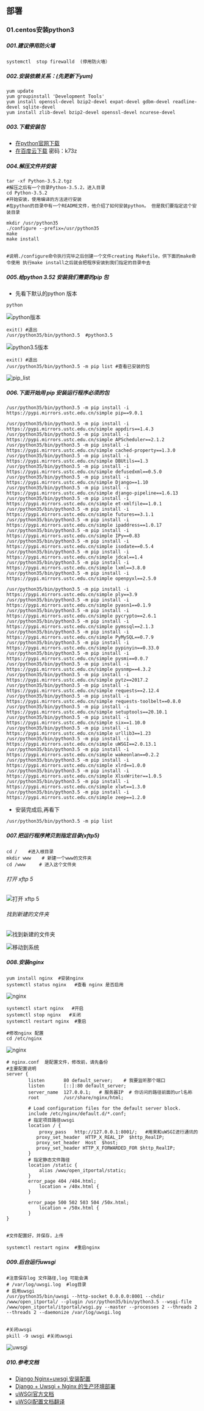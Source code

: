 

## 部署

### 01.centos安装python3
##### 001.建议停用防火墙
```
systemctl  stop firewalld  (停用防火墙）
```
##### 002.安装依赖关系：(先更新下yum)
```
yum update
yum groupinstall 'Development Tools'
yum install openssl-devel bzip2-devel expat-devel gdbm-devel readline-devel sqlite-devel
yum install zlib-devel bzip2-devel openssl-devel ncurese-devel
```
##### 003.下载安装包
- [在python官网下载](https://www.python.org/ftp/python/3.5.2/Python-3.5.2.tgz.asc)
- [在百度云下载](https://pan.baidu.com/s/10575Yr1FA8EE6lDYMpDqRw) 密码：k73z
##### 004.解压文件并安装
```
tar -xf Python-3.5.2.tgz
#解压之后有一个目录Python-3.5.2，进入目录
cd Python-3.5.2
#开始安装，使用编译的方法进行安装
#在python的目录中有一个README文件，他介绍了如何安装python。 但是我们要指定这个安装目录

mkdir /usr/python35
./configure --prefix=/usr/python35
make
make install


#说明./configure命令执行完毕之后创建一个文件creating Makefile，供下面的make命令使用 执行make install之后就会把程序安装到我们指定的目录中去
```
##### 005.给python 3.52 安装我们需要的pip 包
- 先看下默认的python 版本
```
python
```
![python版本](/Users/haifeng/opensource/ITPortal/docs/imgs/python/01.python2.7.png)
```
exit() #退出
/usr/python35/bin/python3.5  #python3.5
```
![python3.5版本](/Users/haifeng/opensource/ITPortal/docs/imgs/python/02.python3.5.png)
```
exit() #退出
/usr/python35/bin/python3.5 -m pip list #查看已安装的包
```
![pip_list](/Users/haifeng/opensource/ITPortal/docs/imgs/python/03.python3.5piplist.png)


##### 006.下面开始用 pip 安装运行程序必须的包
```
/usr/python35/bin/python3.5 -m pip install -i https://pypi.mirrors.ustc.edu.cn/simple pip==9.0.1

/usr/python35/bin/python3.5 -m pip install -i https://pypi.mirrors.ustc.edu.cn/simple appdirs==1.4.3
/usr/python35/bin/python3.5 -m pip install -i https://pypi.mirrors.ustc.edu.cn/simple APScheduler==2.1.2
/usr/python35/bin/python3.5 -m pip install -i https://pypi.mirrors.ustc.edu.cn/simple cached-property==1.3.0
/usr/python35/bin/python3.5 -m pip install -i https://pypi.mirrors.ustc.edu.cn/simple DBUtils==1.3
/usr/python35/bin/python3.5 -m pip install -i https://pypi.mirrors.ustc.edu.cn/simple defusedxml==0.5.0
/usr/python35/bin/python3.5 -m pip install -i https://pypi.mirrors.ustc.edu.cn/simple Django==1.10
/usr/python35/bin/python3.5 -m pip install -i https://pypi.mirrors.ustc.edu.cn/simple django-pipeline==1.6.13
/usr/python35/bin/python3.5 -m pip install -i https://pypi.mirrors.ustc.edu.cn/simple et-xmlfile==1.0.1
/usr/python35/bin/python3.5 -m pip install -i https://pypi.mirrors.ustc.edu.cn/simple futures==3.1.1
/usr/python35/bin/python3.5 -m pip install -i https://pypi.mirrors.ustc.edu.cn/simple ipaddress==1.0.17
/usr/python35/bin/python3.5 -m pip install -i https://pypi.mirrors.ustc.edu.cn/simple IPy==0.83
/usr/python35/bin/python3.5 -m pip install -i https://pypi.mirrors.ustc.edu.cn/simple isodate==0.5.4
/usr/python35/bin/python3.5 -m pip install -i https://pypi.mirrors.ustc.edu.cn/simple jdcal==1.4
/usr/python35/bin/python3.5 -m pip install -i https://pypi.mirrors.ustc.edu.cn/simple lxml==3.8.0
/usr/python35/bin/python3.5 -m pip install -i https://pypi.mirrors.ustc.edu.cn/simple openpyxl==2.5.0

/usr/python35/bin/python3.5 -m pip install -i https://pypi.mirrors.ustc.edu.cn/simple ply==3.9
/usr/python35/bin/python3.5 -m pip install -i https://pypi.mirrors.ustc.edu.cn/simple pyasn1==0.1.9
/usr/python35/bin/python3.5 -m pip install -i https://pypi.mirrors.ustc.edu.cn/simple pycrypto==2.6.1
/usr/python35/bin/python3.5 -m pip install -i https://pypi.mirrors.ustc.edu.cn/simple pymssql==2.1.3
/usr/python35/bin/python3.5 -m pip install -i https://pypi.mirrors.ustc.edu.cn/simple PyMySQL==0.7.9
/usr/python35/bin/python3.5 -m pip install -i https://pypi.mirrors.ustc.edu.cn/simple pypinyin==0.33.0
/usr/python35/bin/python3.5 -m pip install -i https://pypi.mirrors.ustc.edu.cn/simple pysmi==0.0.7
/usr/python35/bin/python3.5 -m pip install -i https://pypi.mirrors.ustc.edu.cn/simple pysnmp==4.3.2
/usr/python35/bin/python3.5 -m pip install -i https://pypi.mirrors.ustc.edu.cn/simple pytz==2017.2
/usr/python35/bin/python3.5 -m pip install -i https://pypi.mirrors.ustc.edu.cn/simple requests==2.12.4
/usr/python35/bin/python3.5 -m pip install -i https://pypi.mirrors.ustc.edu.cn/simple requests-toolbelt==0.8.0
/usr/python35/bin/python3.5 -m pip install -i https://pypi.mirrors.ustc.edu.cn/simple setuptools==20.10.1
/usr/python35/bin/python3.5 -m pip install -i https://pypi.mirrors.ustc.edu.cn/simple six==1.10.0
/usr/python35/bin/python3.5 -m pip install -i https://pypi.mirrors.ustc.edu.cn/simple urllib3==1.23
/usr/python35/bin/python3.5 -m pip install -i https://pypi.mirrors.ustc.edu.cn/simple uWSGI==2.0.13.1
/usr/python35/bin/python3.5 -m pip install -i https://pypi.mirrors.ustc.edu.cn/simple wakeonlan==0.2.2
/usr/python35/bin/python3.5 -m pip install -i https://pypi.mirrors.ustc.edu.cn/simple xlrd==1.0.0
/usr/python35/bin/python3.5 -m pip install -i https://pypi.mirrors.ustc.edu.cn/simple XlsxWriter==1.0.5
/usr/python35/bin/python3.5 -m pip install -i https://pypi.mirrors.ustc.edu.cn/simple xlwt==1.3.0
/usr/python35/bin/python3.5 -m pip install -i https://pypi.mirrors.ustc.edu.cn/simple zeep==1.2.0
```
- 安装完成后,再看下
```
/usr/python35/bin/python3.5 -m pip list
```

##### 007.把运行程序拷贝到指定目录(xftp5)
```
cd /    #进入根目录
mkdir www    # 新建一个www的文件夹
cd /www     # 进入这个文件夹
```
###### 打开 xftp 5
![打开 xftp 5](/Users/haifeng/opensource/ITPortal/docs/imgs/python/04.xftp5.png)
###### 找到新建的文件夹
![找到新建的文件夹](/Users/haifeng/opensource/ITPortal/docs/imgs/python/05.xftp5.png)

![移动到系统](/Users/haifeng/opensource/ITPortal/docs/imgs/python/06.xftp5.png)


##### 008.安装nginx
```
yum install nginx  #安装nginx
systemctl status nginx   #查看 nginx 是否启用
```
![nginx](/Users/haifeng/opensource/ITPortal/docs/imgs/python/07.nginx.png)

```
systemctl start nginx   #开启
systemctl stop nginx   #关闭
systemctl restart nginx  #重启

#修改nginx 配置
cd /etc/nginx
```
![nginx](/Users/haifeng/opensource/ITPortal/docs/imgs/python/08.xftp.png)
```
# nginx.conf  是配置文件，修改前，请先备份
#主要配置说明
server {
        listen       80 default_server;    # 我要监听那个端口
        listen       [::]:80 default_server;
        server_name  127.0.0.1;   # 服务器IP  # 你访问的路径前面的url名称 
        root         /usr/share/nginx/html;

        # Load configuration files for the default server block.
        include /etc/nginx/default.d/*.conf;
		# 指定项目路径uwsgi
        location / {
			proxy_pass   http://127.0.0.1:8001/;   #用来和uWSGI进行通讯的
           proxy_set_header  HTTP_X_REAL_IP  $http_RealIP;
           proxy_set_header  Host  $host;
           proxy_set_header HTTP_X_FORWARDED_FOR $http_RealIP;
        }
		# 指定静态文件路径
		location /static {
            alias /www/open_itportal/static;
        }
        error_page 404 /404.html;
            location = /40x.html {
        }

        error_page 500 502 503 504 /50x.html;
            location = /50x.html {
        }
}


#文件配置好，并保存，上传

systemctl restart nginx  #重启nginx

```
##### 009.后台运行uwsgi
```
#注意保存log 文件路径,log 可能会满
# /var/log/uwsgi.log  #log目录
# 启用uwsgi
/usr/python35/bin/uwsgi --http-socket 0.0.0.0:8001 --chdir /www/open_itportal/ --plugin /usr/python35/bin/python3.5 --wsgi-file /www/open_itportal/itportal/wsgi.py --master --processes 2 --threads 2 --threads 2 --daemonize /var/log/uwsgi.log


#关闭uwsgi
pkill -9 uwsgi #关闭uwsgi
```
![uwsgi](/Users/haifeng/opensource/ITPortal/docs/imgs/python/09.python_uwsgi.png)

##### 010.参考文档
- [Django Nginx+uwsgi 安装配置](http://www.runoob.com/django/django-nginx-uwsgi.html)
- [Django + Uwsgi + Nginx 的生产环境部署](https://www.cnblogs.com/chenice/p/6921727.html)
- [uWSGI官方文档](https://uwsgi-docs.readthedocs.io/en/latest/index.html)
- [uWSGI配置文档翻译](http://www.cnblogs.com/zhouej/archive/2012/03/25/2379646.html) 
